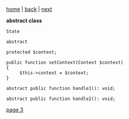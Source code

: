 [home](./page01.md) | [back](./page01.md) | [next](./page03.md)

**abstract class**

```
State
```

```
abstract
```

```
protected $context;

public function setContext(Context $context)
{
     $this->context = $context;
}

abstract public function handle1(): void;

abstract public function handle2(): void;
```


[page 3](./page03.md)
